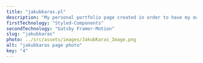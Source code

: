 ```yaml
---
title: "jakubkaras.pl"
description: "My personal portfolio page created in order to have my own developer showcase. Created with Gatsby, Styled-Components and Framer-Motion."
firstTechnology: "Styled-Components"
secondTechnology: "Gatsby Framer-Motion"
slug: "jakubkaras"
photo: ../src/assets/images/JakubKaras_Image.png
alt: "jakubkaras page photo"
key: "4"
---
```


<p>

</p>
